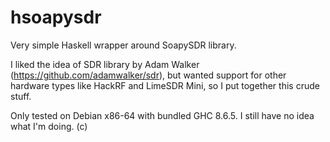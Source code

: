 # hsoapysdr
Very simple Haskell wrapper around SoapySDR library.

I liked the idea of SDR library by Adam Walker (https://github.com/adamwalker/sdr), but wanted support for other hardware types like HackRF and LimeSDR Mini, so I put together this crude stuff.

Only tested on Debian x86-64 with bundled GHC 8.6.5.
I still have no idea what I'm doing. (c)
